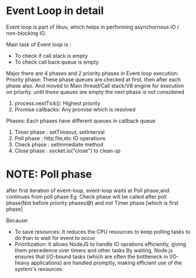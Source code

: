 # Event Loop in detail

Event loop is part of libuv, which helps in performing asynchornous IO / non-blocking IO.

Main task of Event loop is :

-   To check if call stack is empty
-   To check call back queue is empty

Major there are 4 phases and 2 priority phases in Event loop execution:
Priority phase: These phase queues are checked at first, then after each phase also. And moved to Main thread/Call stack/V8 engine for execution on priority. until these queues are empty the next phase is not considered

1. process.nextTick(): Highest priority
2. Promise callbacks: Any promise which is resolved

Phases: Each phases have different queues in callback queue

1. Timer phase : setTimeout, setInterval
2. Poll phase : http,file,etc IO operations
3. Check phase : setImmediate method
4. Close phase : socket.io("close") to clean up

# NOTE: Poll phase

after first iteration of event-loop, event-loop waits at Poll phase,and continues from poll phase
Eg. Check phase will be called after poll phase(Not before priority phases😅) and not Timer phase [which is first phase]

Because:

-   To save resources: It reduces the CPU resources to keep polling tasks to do than to wait for event to occur
-   Prioritization: It allows NodeJS to handle IO oprations efficiently, giving them precedence over timers and other tasks
    By waiting, Node.js ensures that I/O-bound tasks (which are often the bottleneck in I/O-heavy applications) are handled promptly, making efficient use of the system's resources.
